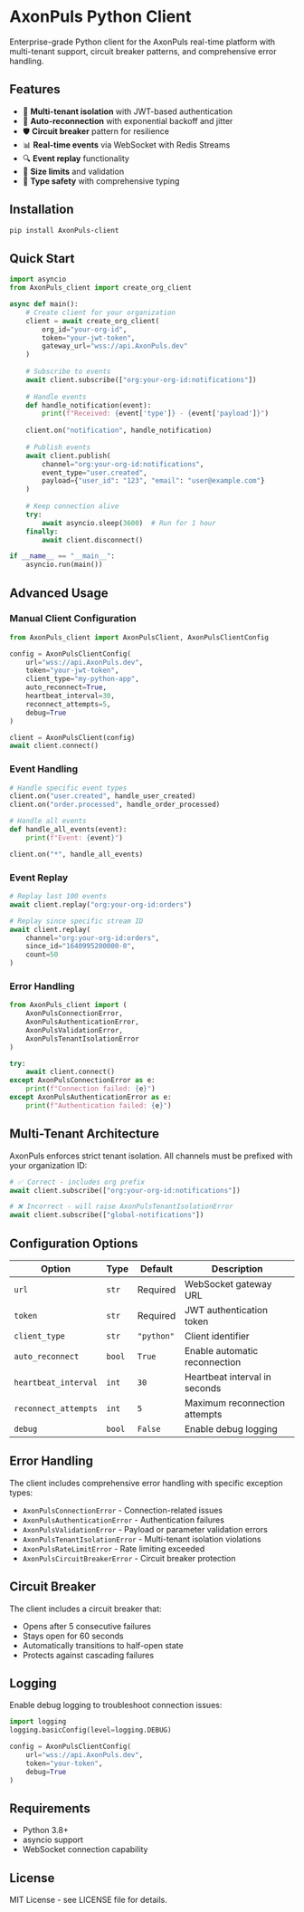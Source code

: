 # AxonPuls Python Client

Enterprise-grade Python client for the AxonPuls real-time platform with multi-tenant support, circuit breaker patterns, and comprehensive error handling.

## Features

- 🔐 **Multi-tenant isolation** with JWT-based authentication
- 🔄 **Auto-reconnection** with exponential backoff and jitter
- 🛡️ **Circuit breaker** pattern for resilience
- 📊 **Real-time events** via WebSocket with Redis Streams
- 🔍 **Event replay** functionality
- 📏 **Size limits** and validation
- 🎯 **Type safety** with comprehensive typing

## Installation

```bash
pip install AxonPuls-client
```

## Quick Start

```python
import asyncio
from AxonPuls_client import create_org_client

async def main():
    # Create client for your organization
    client = await create_org_client(
        org_id="your-org-id",
        token="your-jwt-token",
        gateway_url="wss://api.AxonPuls.dev"
    )
    
    # Subscribe to events
    await client.subscribe(["org:your-org-id:notifications"])
    
    # Handle events
    def handle_notification(event):
        print(f"Received: {event['type']} - {event['payload']}")
    
    client.on("notification", handle_notification)
    
    # Publish events
    await client.publish(
        channel="org:your-org-id:notifications",
        event_type="user.created",
        payload={"user_id": "123", "email": "user@example.com"}
    )
    
    # Keep connection alive
    try:
        await asyncio.sleep(3600)  # Run for 1 hour
    finally:
        await client.disconnect()

if __name__ == "__main__":
    asyncio.run(main())
```

## Advanced Usage

### Manual Client Configuration

```python
from AxonPuls_client import AxonPulsClient, AxonPulsClientConfig

config = AxonPulsClientConfig(
    url="wss://api.AxonPuls.dev",
    token="your-jwt-token",
    client_type="my-python-app",
    auto_reconnect=True,
    heartbeat_interval=30,
    reconnect_attempts=5,
    debug=True
)

client = AxonPulsClient(config)
await client.connect()
```

### Event Handling

```python
# Handle specific event types
client.on("user.created", handle_user_created)
client.on("order.processed", handle_order_processed)

# Handle all events
def handle_all_events(event):
    print(f"Event: {event}")

client.on("*", handle_all_events)
```

### Event Replay

```python
# Replay last 100 events
await client.replay("org:your-org-id:orders")

# Replay since specific stream ID
await client.replay(
    channel="org:your-org-id:orders",
    since_id="1640995200000-0",
    count=50
)
```

### Error Handling

```python
from AxonPuls_client import (
    AxonPulsConnectionError,
    AxonPulsAuthenticationError,
    AxonPulsValidationError,
    AxonPulsTenantIsolationError
)

try:
    await client.connect()
except AxonPulsConnectionError as e:
    print(f"Connection failed: {e}")
except AxonPulsAuthenticationError as e:
    print(f"Authentication failed: {e}")
```

## Multi-Tenant Architecture

AxonPuls enforces strict tenant isolation. All channels must be prefixed with your organization ID:

```python
# ✅ Correct - includes org prefix
await client.subscribe(["org:your-org-id:notifications"])

# ❌ Incorrect - will raise AxonPulsTenantIsolationError
await client.subscribe(["global-notifications"])
```

## Configuration Options

| Option | Type | Default | Description |
|--------|------|---------|-------------|
| `url` | `str` | Required | WebSocket gateway URL |
| `token` | `str` | Required | JWT authentication token |
| `client_type` | `str` | `"python"` | Client identifier |
| `auto_reconnect` | `bool` | `True` | Enable automatic reconnection |
| `heartbeat_interval` | `int` | `30` | Heartbeat interval in seconds |
| `reconnect_attempts` | `int` | `5` | Maximum reconnection attempts |
| `debug` | `bool` | `False` | Enable debug logging |

## Error Handling

The client includes comprehensive error handling with specific exception types:

- `AxonPulsConnectionError` - Connection-related issues
- `AxonPulsAuthenticationError` - Authentication failures
- `AxonPulsValidationError` - Payload or parameter validation errors
- `AxonPulsTenantIsolationError` - Multi-tenant isolation violations
- `AxonPulsRateLimitError` - Rate limiting exceeded
- `AxonPulsCircuitBreakerError` - Circuit breaker protection

## Circuit Breaker

The client includes a circuit breaker that:
- Opens after 5 consecutive failures
- Stays open for 60 seconds
- Automatically transitions to half-open state
- Protects against cascading failures

## Logging

Enable debug logging to troubleshoot connection issues:

```python
import logging
logging.basicConfig(level=logging.DEBUG)

config = AxonPulsClientConfig(
    url="wss://api.AxonPuls.dev",
    token="your-token",
    debug=True
)
```

## Requirements

- Python 3.8+
- asyncio support
- WebSocket connection capability

## License

MIT License - see LICENSE file for details.
